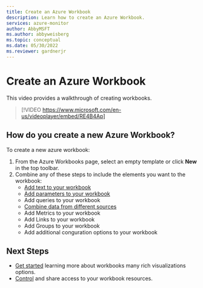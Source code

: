 ```yaml
---
title: Create an Azure Workbook
description: Learn how to create an Azure Workbook.
services: azure-monitor
author: AbbyMSFT
ms.author: abbyweisberg
ms.topic: conceptual
ms.date: 05/30/2022
ms.reviewer: gardnerjr 
---
```


# Create an Azure Workbook

This video provides a walkthrough of creating workbooks.

> [!VIDEO https://www.microsoft.com/en-us/videoplayer/embed/RE4B4Ap]

## How do you create a new Azure Workbook?
To create a new azure workbook:
1. From the Azure Workbooks page, select an empty template or click **New** in the top toolbar.
1. Combine any of these steps to include the elements you want to the workbook:
   - [Add text to your workbook](workbooks-add-text.md)
   - [Add parameters to your workbook](workbooks-parameters.md)
   - Add queries to your workbook
   - [Combine data from different sources](workbooks-combine-data.md)
   - Add Metrics to your workbook
   - Add Links to your workbook
   - Add Groups to your workbook
   - Add additional conguration options to your workbook


## Next Steps
* [Get started](#visualizations) learning more about workbooks many rich visualizations options.
* [Control](../visualize/workbooks-access-control.md) and share access to your workbook resources.